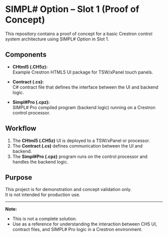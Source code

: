 # SIMPL# Option – Slot 1 (Proof of Concept)

This repository contains a proof of concept for a basic Crestron control system architecture using SIMPL# Option in Slot 1.

## Components

- **CHtml5 (.CH5z):**  
  Example Crestron HTML5 UI package for TSW/xPanel touch panels.

- **Contract (.cs):**  
  C# contract file that defines the interface between the UI and backend logic.

- **Simpl#Pro (.cpz):**  
  SIMPL# Pro compiled program (backend logic) running on a Crestron control processor.

## Workflow

1. The **CHtml5 (.CH5z)** UI is deployed to a TSW/xPanel or processor.
2. The **Contract (.cs)** defines communication between the UI and backend.
3. The **Simpl#Pro (.cpz)** program runs on the control processor and handles the backend logic.

## Purpose

This project is for demonstration and concept validation only.  
It is not intended for production use.

---

**Note:**  
- This is not a complete solution.  
- Use as a reference for understanding the interaction between CH5 UI, contract files, and SIMPL# Pro logic in a Crestron environment.


